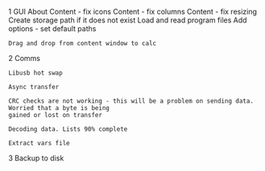 
1 GUI
    About
    Content - fix icons
    Content - fix columns
    Content - fix resizing
    Create storage path if it does not exist
    Load and read program files
    Add options - set default paths

    Drag and drop from content window to calc

2 Comms

    Libusb hot swap

    Async transfer

    CRC checks are not working - this will be a problem on sending data. Worried that a byte is being
    gained or lost on transfer

    Decoding data. Lists 90% complete

    Extract vars file

3 Backup to disk
